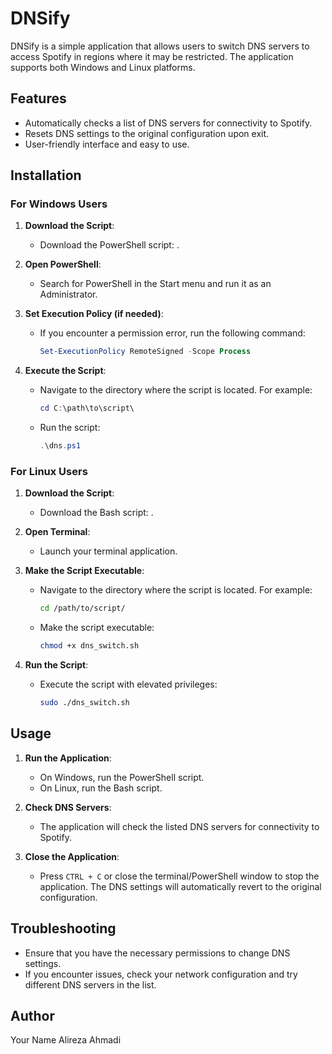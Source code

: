 # DNSify

DNSify is a simple application that allows users to switch DNS servers to access Spotify in regions where it may be restricted. The application supports both Windows and Linux platforms.

## Features
- Automatically checks a list of DNS servers for connectivity to Spotify.
- Resets DNS settings to the original configuration upon exit.
- User-friendly interface and easy to use.

## Installation

### For Windows Users

1. **Download the Script**:
   - Download the PowerShell script: .

2. **Open PowerShell**:
   - Search for PowerShell in the Start menu and run it as an Administrator.

3. **Set Execution Policy (if needed)**:
   - If you encounter a permission error, run the following command:
     ```powershell
     Set-ExecutionPolicy RemoteSigned -Scope Process
     ```

4. **Execute the Script**:
   - Navigate to the directory where the script is located. For example:
     ```powershell
     cd C:\path\to\script\
     ```
   - Run the script:
     ```powershell
     .\dns.ps1
     ```

### For Linux Users

1. **Download the Script**:
   - Download the Bash script: .

2. **Open Terminal**:
   - Launch your terminal application.

3. **Make the Script Executable**:
   - Navigate to the directory where the script is located. For example:
     ```bash
     cd /path/to/script/
     ```
   - Make the script executable:
     ```bash
     chmod +x dns_switch.sh
     ```

4. **Run the Script**:
   - Execute the script with elevated privileges:
     ```bash
     sudo ./dns_switch.sh
     ```

## Usage

1. **Run the Application**:
   - On Windows, run the PowerShell script.
   - On Linux, run the Bash script.

2. **Check DNS Servers**:
   - The application will check the listed DNS servers for connectivity to Spotify.

3. **Close the Application**:
   - Press `CTRL + C` or close the terminal/PowerShell window to stop the application. The DNS settings will automatically revert to the original configuration.

## Troubleshooting
- Ensure that you have the necessary permissions to change DNS settings.
- If you encounter issues, check your network configuration and try different DNS servers in the list.


## Author
Your Name Alireza Ahmadi
